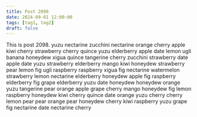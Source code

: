 ```yaml
---
title: Post 2098
date: 2024-09-01 12:00:00
tags: [tag1, tag2]
draft: false
---
```

This is post 2098.
yuzu
nectarine
zucchini
nectarine
orange
cherry
apple
kiwi
cherry
strawberry
cherry
quince
yuzu
elderberry
apple
date
lemon
ugli
banana
honeydew
xigua
quince
tangerine
cherry
zucchini
strawberry
date
apple
date
yuzu
strawberry
elderberry
mango
kiwi
honeydew
strawberry
pear
lemon
fig
ugli
raspberry
raspberry
xigua
fig
nectarine
watermelon
strawberry
lemon
nectarine
elderberry
honeydew
apple
fig
raspberry
elderberry
fig
grape
elderberry
yuzu
date
honeydew
honeydew
orange
yuzu
tangerine
pear
orange
apple
grape
cherry
mango
honeydew
fig
lemon
raspberry
honeydew
kiwi
cherry
quince
date
orange
yuzu
cherry
cherry
lemon
pear
pear
orange
pear
honeydew
cherry
kiwi
raspberry
yuzu
grape
fig
nectarine
date
nectarine
cherry
